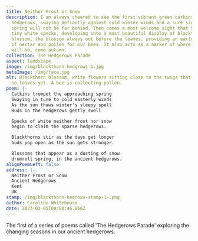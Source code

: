 ```yaml
---
title: Neither Frost or Snow
description: I am always cheered to see the first vibrant green catkins in the
  hedgerows, swaying defiantly against cold winter winds and a sure sign that
  spring will not be far behind. Then comes a most welcome sight that starts as
  tiny white specks, developing into a most beautiful display of blackthorn
  blossom, the blossom always out before the leaves, providing an early source
  of nectar and pollen for our bees. It also acts as a marker of where the sloes
  will be, come autumn.
collection: The Hedgerows Parade
aspect: landscape
image: /img/blackthorn-hedgrows-1.jpg
metaImage: /img/face.jpg
alt: Blackthorn blossom, white flowers sitting close to the twigs that carry it,
  no leaves yet. A bee is collecting pollen.
poem: |-
  Catkins trumpet the approaching spring
  Swaying in tune to cold easterly winds
  As the sun thaws winter's sleepy spell
  Buds in the hedgerows gently swell

  Specks of white neither frost nor snow
  begin to claim the sparse hedgerows.

  Blackthorns stir as the days get longer
  buds pop open as the sun gets stronger.

  Blossoms that appear as a dusting of snow
  drumroll spring, in the ancient hedgerows.
alignPoemLeft: false
address: |-
  Neither Frost or Snow
  Ancient Hedgerows
  Kent
  UK
stamp: /img/blackthorn-hedrows-stamp-1-.png
author: Caroline Whitehouse
date: 2023-03-05T08:00:46.866Z
---
```

The first of a series of poems called 'The Hedgerows Parade' exploring the changing seasons in our ancient hedgerows.